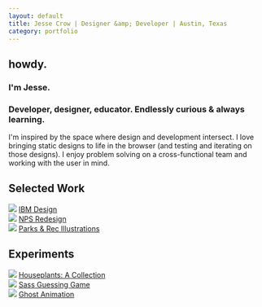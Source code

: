 ```yaml
---
layout: default
title: Jesse Crow | Designer &amp; Developer | Austin, Texas
category: portfolio
---
```

<section class="index__intro">
	<div class="wrapper">
	<h1 class="heading--inverse">howdy.</h1>
	<h3 class="heading--inverse">I'm Jesse.</h3>
	<h3 class="heading--inverse">Developer, designer, educator. Endlessly curious &amp; always learning.</h3>
	<p>I'm inspired by the space where design and development intersect. I love bringing static designs to life in the browser (and testing and iterating on those designs). I enjoy problem solving on a cross-functional team and working with the user in mind.</p>
	</div>
</section>
<section class="wrapper">
	<h1>Selected Work</h1>
	<div class="portfolio__item">
		<img src="../img/portfolio-pages/ibmdesign.jpg">
		<a href="/projects/ibmdesign.html" class="portfolio__title">IBM Design</a>
	</div>
	<div class="portfolio__item">
		<img src="../img/portfolio-pages/smokies-hero.jpg">
		<a href="/projects/nationalparks.html" class="portfolio__title">NPS Redesign</a>
	</div>
	<div class="portfolio__item">
		<img src="../img/portfolio-pages/parks.jpg">
		<a href="/projects/parks-and-rec.html" class="portfolio__title">Parks &amp; Rec Illustrations</a>
	</div>
</section>
<section class="wrapper">
	<h1>Experiments</h1>
	<div class="portfolio__item">
		<img src="../img/portfolio-pages/houseplants.jpg">
		<a href="/projects/houseplants.html" class="portfolio__title">Houseplants: A Collection</a>
	</div>
	<div class="portfolio__item">
		<img src="../img/portfolio-pages/guessinggame.jpg">
		<a href="/projects/guessinggame.html" class="portfolio__title">Sass Guessing Game</a>
	</div>
	<div class="portfolio__item">
		<img src="../img/portfolio-pages/ghost.jpg">
		<a href="/projects/ghost.html" class="portfolio__title">Ghost Animation</a>
	</div>
</section>